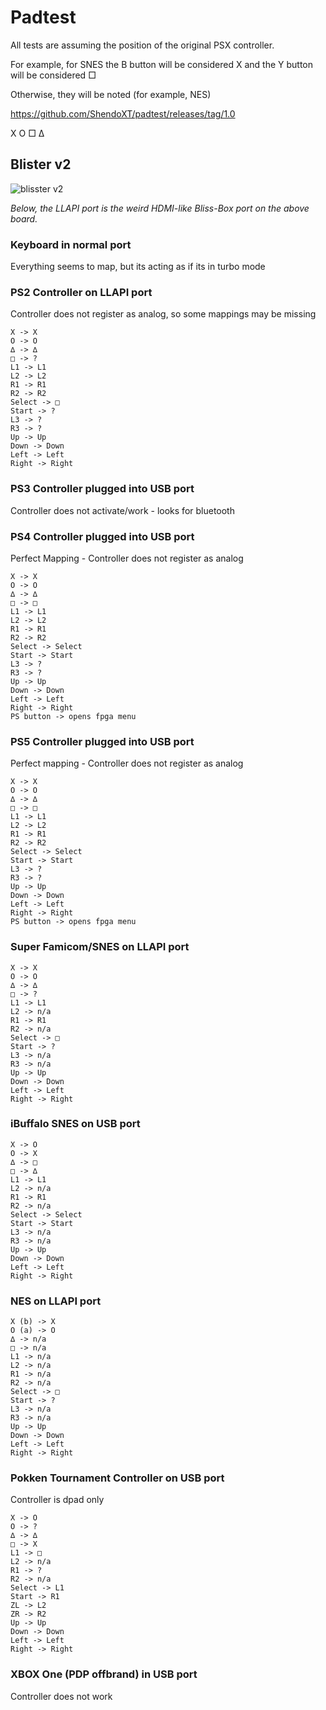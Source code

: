 # Padtest

All tests are assuming the position of the original PSX controller.

For example, for SNES the B button will be considered X and the Y button will be considered □

Otherwise, they will be noted (for example, NES)

https://github.com/ShendoXT/padtest/releases/tag/1.0

X O □ ∆


## Blister v2

![blisster v2](https://git.sr.ht/~eein/padtest-results/blob/master/blister.png)

*Below, the LLAPI port is the weird HDMI-like Bliss-Box port on the above board.*

### Keyboard in normal port
Everything seems to map, but its acting as if its in turbo mode

### PS2 Controller on LLAPI port
Controller does not register as analog, so some mappings may be missing

```
X -> X
O -> O
∆ -> ∆
□ -> ?
L1 -> L1
L2 -> L2
R1 -> R1
R2 -> R2
Select -> □
Start -> ?
L3 -> ?
R3 -> ?
Up -> Up
Down -> Down
Left -> Left
Right -> Right
```

### PS3 Controller plugged into USB port
Controller does not activate/work - looks for bluetooth

### PS4 Controller plugged into USB port
Perfect Mapping - Controller does not register as analog

```
X -> X
O -> O
∆ -> ∆
□ -> □
L1 -> L1
L2 -> L2
R1 -> R1
R2 -> R2
Select -> Select
Start -> Start
L3 -> ?
R3 -> ?
Up -> Up
Down -> Down
Left -> Left
Right -> Right
PS button -> opens fpga menu
```

### PS5 Controller plugged into USB port
Perfect mapping - Controller does not register as analog

```
X -> X
O -> O
∆ -> ∆
□ -> □
L1 -> L1
L2 -> L2
R1 -> R1
R2 -> R2
Select -> Select
Start -> Start
L3 -> ?
R3 -> ?
Up -> Up
Down -> Down
Left -> Left
Right -> Right
PS button -> opens fpga menu
```

### Super Famicom/SNES on LLAPI port

```
X -> X
O -> O
∆ -> ∆
□ -> ?
L1 -> L1
L2 -> n/a
R1 -> R1
R2 -> n/a
Select -> □
Start -> ?
L3 -> n/a
R3 -> n/a
Up -> Up
Down -> Down
Left -> Left
Right -> Right
```

### iBuffalo SNES on USB port

```
X -> O
O -> X
∆ -> □
□ -> ∆
L1 -> L1
L2 -> n/a
R1 -> R1
R2 -> n/a
Select -> Select
Start -> Start
L3 -> n/a
R3 -> n/a
Up -> Up
Down -> Down
Left -> Left
Right -> Right
```

### NES on LLAPI port

```
X (b) -> X
O (a) -> O
∆ -> n/a
□ -> n/a
L1 -> n/a
L2 -> n/a
R1 -> n/a
R2 -> n/a
Select -> □
Start -> ?
L3 -> n/a
R3 -> n/a
Up -> Up
Down -> Down
Left -> Left
Right -> Right
```

### Pokken Tournament Controller on USB port
Controller is dpad only

```
X -> O
O -> ?
∆ -> ∆
□ -> X
L1 -> □
L2 -> n/a
R1 -> ?
R2 -> n/a
Select -> L1
Start -> R1
ZL -> L2
ZR -> R2
Up -> Up
Down -> Down
Left -> Left
Right -> Right
```

### XBOX One (PDP offbrand) in USB port
Controller does not work

